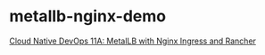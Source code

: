 # metallb-nginx-demo
[Cloud Native DevOps 11A: MetalLB with Nginx Ingress and Rancher](https://medium.com/@jodywan/cloud-native-devops-11a-metallb-with-nginx-ingress-and-rancher-2da396c1ae70)
